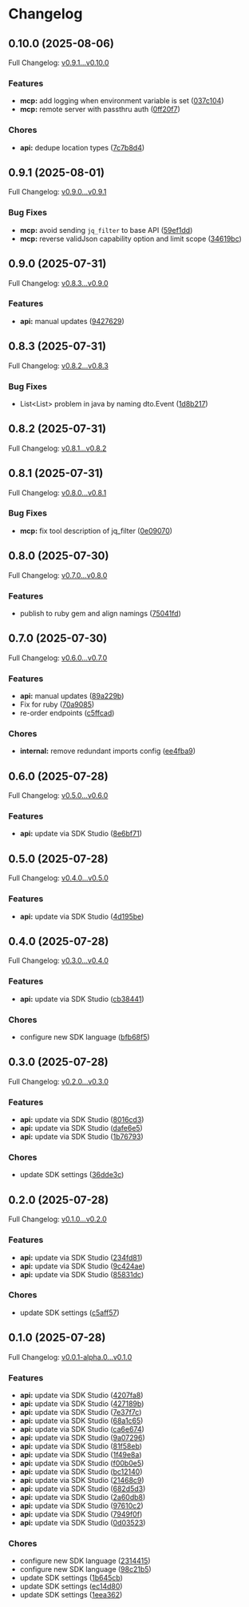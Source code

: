 # Changelog

## 0.10.0 (2025-08-06)

Full Changelog: [v0.9.1...v0.10.0](https://github.com/nextbillion-ai/nextbillion-sdk-node/compare/v0.9.1...v0.10.0)

### Features

* **mcp:** add logging when environment variable is set ([037c104](https://github.com/nextbillion-ai/nextbillion-sdk-node/commit/037c10400ec10de5796b05c660004c63dfadc11d))
* **mcp:** remote server with passthru auth ([0ff20f7](https://github.com/nextbillion-ai/nextbillion-sdk-node/commit/0ff20f752a999ff51c8aeb6343eb418883f02714))


### Chores

* **api:** dedupe location types ([7c7b8d4](https://github.com/nextbillion-ai/nextbillion-sdk-node/commit/7c7b8d4fdc68999c4d255f74d2a34af149edaa3a))

## 0.9.1 (2025-08-01)

Full Changelog: [v0.9.0...v0.9.1](https://github.com/nextbillion-ai/nextbillion-sdk-node/compare/v0.9.0...v0.9.1)

### Bug Fixes

* **mcp:** avoid sending `jq_filter` to base API ([59ef1dd](https://github.com/nextbillion-ai/nextbillion-sdk-node/commit/59ef1dd3a076c03f859ad9bd7365461e5c33ae92))
* **mcp:** reverse validJson capability option and limit scope ([34619bc](https://github.com/nextbillion-ai/nextbillion-sdk-node/commit/34619bcb7120e98bde2c1b275fadc5339bb5e8af))

## 0.9.0 (2025-07-31)

Full Changelog: [v0.8.3...v0.9.0](https://github.com/nextbillion-ai/nextbillion-sdk-node/compare/v0.8.3...v0.9.0)

### Features

* **api:** manual updates ([9427629](https://github.com/nextbillion-ai/nextbillion-sdk-node/commit/94276296934301b17c2d014bb6c3d297c3a9fa60))

## 0.8.3 (2025-07-31)

Full Changelog: [v0.8.2...v0.8.3](https://github.com/nextbillion-ai/nextbillion-sdk-node/compare/v0.8.2...v0.8.3)

### Bug Fixes

* List&lt;List&gt; problem in java by naming dto.Event ([1d8b217](https://github.com/nextbillion-ai/nextbillion-sdk-node/commit/1d8b21703c747cc0e810534bda726474eef1bf9f))

## 0.8.2 (2025-07-31)

Full Changelog: [v0.8.1...v0.8.2](https://github.com/nextbillion-ai/nextbillion-sdk-node/compare/v0.8.1...v0.8.2)

## 0.8.1 (2025-07-31)

Full Changelog: [v0.8.0...v0.8.1](https://github.com/nextbillion-ai/nextbillion-sdk-node/compare/v0.8.0...v0.8.1)

### Bug Fixes

* **mcp:** fix tool description of jq_filter ([0e09070](https://github.com/nextbillion-ai/nextbillion-sdk-node/commit/0e090707e06aa9097d80e638b63193dfd4af8cf0))

## 0.8.0 (2025-07-30)

Full Changelog: [v0.7.0...v0.8.0](https://github.com/nextbillion-ai/nextbillion-sdk-node/compare/v0.7.0...v0.8.0)

### Features

* publish to ruby gem and align namings ([75041fd](https://github.com/nextbillion-ai/nextbillion-sdk-node/commit/75041fd81422ded16937eeaf21b588d636f4d6ba))

## 0.7.0 (2025-07-30)

Full Changelog: [v0.6.0...v0.7.0](https://github.com/nextbillion-ai/nextbillion-sdk-node/compare/v0.6.0...v0.7.0)

### Features

* **api:** manual updates ([89a229b](https://github.com/nextbillion-ai/nextbillion-sdk-node/commit/89a229be1f4919cfa0880ce797090828bfc86682))
* Fix for ruby ([70a9085](https://github.com/nextbillion-ai/nextbillion-sdk-node/commit/70a90856f9a4e8e27275f55783574cee67006f64))
* re-order endpoints ([c5ffcad](https://github.com/nextbillion-ai/nextbillion-sdk-node/commit/c5ffcadd88d8c01c2b9d4c4d958aaa98f740ab42))


### Chores

* **internal:** remove redundant imports config ([ee4fba9](https://github.com/nextbillion-ai/nextbillion-sdk-node/commit/ee4fba92528ca05ad240910ab2f04f6ae5838576))

## 0.6.0 (2025-07-28)

Full Changelog: [v0.5.0...v0.6.0](https://github.com/nextbillion-ai/nextbillion-sdk-node/compare/v0.5.0...v0.6.0)

### Features

* **api:** update via SDK Studio ([8e6bf71](https://github.com/nextbillion-ai/nextbillion-sdk-node/commit/8e6bf71f2a8092af615b440e55d092ce187c9c68))

## 0.5.0 (2025-07-28)

Full Changelog: [v0.4.0...v0.5.0](https://github.com/nextbillion-ai/nextbillion-sdk-node/compare/v0.4.0...v0.5.0)

### Features

* **api:** update via SDK Studio ([4d195be](https://github.com/nextbillion-ai/nextbillion-sdk-node/commit/4d195be26cdd13c02786c7c67c9be5076c558873))

## 0.4.0 (2025-07-28)

Full Changelog: [v0.3.0...v0.4.0](https://github.com/nextbillion-ai/nextbillion-sdk-node/compare/v0.3.0...v0.4.0)

### Features

* **api:** update via SDK Studio ([cb38441](https://github.com/nextbillion-ai/nextbillion-sdk-node/commit/cb384412a9efb8cda2f0da317ccfb3a48e5b727c))


### Chores

* configure new SDK language ([bfb68f5](https://github.com/nextbillion-ai/nextbillion-sdk-node/commit/bfb68f502476acce010db8908c7299c994d0d479))

## 0.3.0 (2025-07-28)

Full Changelog: [v0.2.0...v0.3.0](https://github.com/nextbillion-ai/nextbillion-sdk-node/compare/v0.2.0...v0.3.0)

### Features

* **api:** update via SDK Studio ([8016cd3](https://github.com/nextbillion-ai/nextbillion-sdk-node/commit/8016cd36fe596ac3b87a020394c63b5b29a1d143))
* **api:** update via SDK Studio ([dafe6e5](https://github.com/nextbillion-ai/nextbillion-sdk-node/commit/dafe6e513411e7655c47366cd9fb9253e2fc91ab))
* **api:** update via SDK Studio ([1b76793](https://github.com/nextbillion-ai/nextbillion-sdk-node/commit/1b76793586676fa43e2dc2083d4541b5563d9b31))


### Chores

* update SDK settings ([36dde3c](https://github.com/nextbillion-ai/nextbillion-sdk-node/commit/36dde3c18b530118fdd7e15793993ec0777728ba))

## 0.2.0 (2025-07-28)

Full Changelog: [v0.1.0...v0.2.0](https://github.com/nextbillion-ai/nextbillion-sdk-node/compare/v0.1.0...v0.2.0)

### Features

* **api:** update via SDK Studio ([234fd81](https://github.com/nextbillion-ai/nextbillion-sdk-node/commit/234fd81ac59acba7dbb5f48581d6451cf43a37e4))
* **api:** update via SDK Studio ([9c424ae](https://github.com/nextbillion-ai/nextbillion-sdk-node/commit/9c424aec96691c04e06f59b410365581b02c8fe2))
* **api:** update via SDK Studio ([85831dc](https://github.com/nextbillion-ai/nextbillion-sdk-node/commit/85831dcef0ef3bd776b13f3de0673a9832f95f66))


### Chores

* update SDK settings ([c5aff57](https://github.com/nextbillion-ai/nextbillion-sdk-node/commit/c5aff578335d87d0f895af18b262852ebe863e57))

## 0.1.0 (2025-07-28)

Full Changelog: [v0.0.1-alpha.0...v0.1.0](https://github.com/nextbillion-ai/nextbillion-sdk-node/compare/v0.0.1-alpha.0...v0.1.0)

### Features

* **api:** update via SDK Studio ([4207fa8](https://github.com/nextbillion-ai/nextbillion-sdk-node/commit/4207fa8eb4e9392e9db3ab00b534b2c453d02c79))
* **api:** update via SDK Studio ([427189b](https://github.com/nextbillion-ai/nextbillion-sdk-node/commit/427189b96f911964ae2a3fea9e3bd9cdaf93f7d2))
* **api:** update via SDK Studio ([7e37f7c](https://github.com/nextbillion-ai/nextbillion-sdk-node/commit/7e37f7c65646d07ee2d523e0996fccc8e3de038f))
* **api:** update via SDK Studio ([68a1c65](https://github.com/nextbillion-ai/nextbillion-sdk-node/commit/68a1c659d2f75c61fa591ad95c5aaa2b2628730c))
* **api:** update via SDK Studio ([ca6e674](https://github.com/nextbillion-ai/nextbillion-sdk-node/commit/ca6e6743ed163fe4d5e078fce7c0e0f67751a63a))
* **api:** update via SDK Studio ([9a07296](https://github.com/nextbillion-ai/nextbillion-sdk-node/commit/9a07296f1b30e63ed3b78b8df9e34d28b1989cc7))
* **api:** update via SDK Studio ([81f58eb](https://github.com/nextbillion-ai/nextbillion-sdk-node/commit/81f58eb031d0abea010d92c6f780e7757936171d))
* **api:** update via SDK Studio ([1f49e8a](https://github.com/nextbillion-ai/nextbillion-sdk-node/commit/1f49e8a4dbe5d48755d26c7618832a8ac35770c5))
* **api:** update via SDK Studio ([f00b0e5](https://github.com/nextbillion-ai/nextbillion-sdk-node/commit/f00b0e51643051dcc84a5da1ba34e9206e5267b3))
* **api:** update via SDK Studio ([bc12140](https://github.com/nextbillion-ai/nextbillion-sdk-node/commit/bc12140c01bd747ebddafecd217e19f7535923dd))
* **api:** update via SDK Studio ([21468c9](https://github.com/nextbillion-ai/nextbillion-sdk-node/commit/21468c925803af725f1442b81ccf940128998866))
* **api:** update via SDK Studio ([682d5d3](https://github.com/nextbillion-ai/nextbillion-sdk-node/commit/682d5d3fe430b9d32ccb38a718efe28556a89bd3))
* **api:** update via SDK Studio ([2a60db8](https://github.com/nextbillion-ai/nextbillion-sdk-node/commit/2a60db873a682ed724408ac6f07de36f3e3a14c9))
* **api:** update via SDK Studio ([97610c2](https://github.com/nextbillion-ai/nextbillion-sdk-node/commit/97610c2ba9e4fc1a7570dce7f0df6afb3104d8a2))
* **api:** update via SDK Studio ([7949f0f](https://github.com/nextbillion-ai/nextbillion-sdk-node/commit/7949f0f21600bb05066076af47c96cb7ce1a381a))
* **api:** update via SDK Studio ([0d03523](https://github.com/nextbillion-ai/nextbillion-sdk-node/commit/0d03523d102ae1b6321bc7fd084af457ca657ddc))


### Chores

* configure new SDK language ([2314415](https://github.com/nextbillion-ai/nextbillion-sdk-node/commit/2314415b93b275e1effc02af61613e6cb2d92353))
* configure new SDK language ([98c21b5](https://github.com/nextbillion-ai/nextbillion-sdk-node/commit/98c21b52d6d4ec210718d4c9b07e6065bc0d8bff))
* update SDK settings ([1b645cb](https://github.com/nextbillion-ai/nextbillion-sdk-node/commit/1b645cbc06b7e62f7c664ea3012a45721b71ecf8))
* update SDK settings ([ec14d80](https://github.com/nextbillion-ai/nextbillion-sdk-node/commit/ec14d80efa17b4686b35b69077196f2906a4167d))
* update SDK settings ([1eea362](https://github.com/nextbillion-ai/nextbillion-sdk-node/commit/1eea362c011e4aa6a62a5204b707d95e0e8b2c09))
